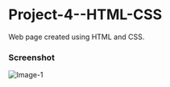 # Project-4--HTML-CSS
Web page created using HTML and CSS.

### Screenshot
![Image-1](./thumbnail.png)
